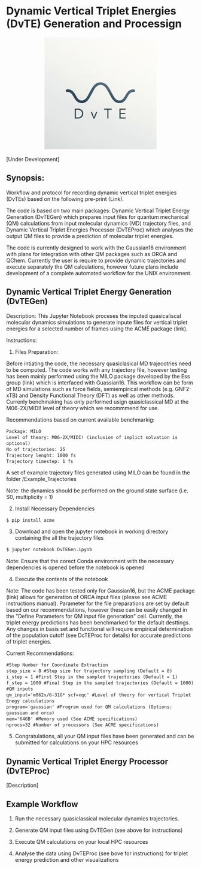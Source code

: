 # Dynamic Vertical Triplet Energies (DvTE) Generation and Processign

<div align="center">
  <img src="./DvTE.png" alt="Description" width="300">
</div>

[Under Development]

## Synopsis:

Workflow and protocol for recording dynamic vertical triplet energies (DvTEs) based on the following pre-print (Link).

The code is based on two main packages: Dynamic Vertical Triplet Energy Generation (DvTEGen) which prepares input files for quantum mechanical (QM) calculations from input molecular dynamics (MD) trajectory files, and Dynamic Vertical Triplet Energies Processor (DvTEProc) which analyses the output QM files to provide a prediction of molecular triplet energies.

The code is currently designed to work with the Gaussian16 environment with plans for integration with other QM packages such as ORCA and QChem. Currently the user is require to provide dynamic trajectories and execute separately the QM calculations, however future plans include development of a complete automated workflow for the UNIX environment.

## Dynamic Vertical Triplet Energy Generation (DvTEGen)

Description: This Jupyter Notebook proceses the inputed quasicaliscal molecular dynamics simulations to generate inpute files for vertical triplet energies for a selected number of frames using the ACME package (link).

Instructions:

1) Files Preparation:

Before intiating the code, the necessary quasiclasical MD trajecotries need to be computed. The code works with any trajectory file, however testing has been mainly performed using the MILO package developed by the Ess group (link) which is interfaced with Guassian16. This workflow can be form of MD simulations such as force fields, semiempirical methods (e.g. GNF2-xTB) and Density Functional Theory (DFT) as well as other methods. Currenly benchmaking has only performed usign quasiclassical MD at the M06-2X/MIDI! level of theory which we recommmend for use.

Recommendations based on current available benchmarkig:

```
Package: MILO
Level of theory: M06-2X/MIDI! (inclusion of implict solvation is optional)
No of trajectories: 25
Trajectory lenght: 1000 fs
Trajectory timestep: 1 fs
```

A set of example trajectory files generated using MILO can be found in the folder /Example_Trajectories

Note: the dynamics should be performed on the ground state surface (i.e. S0, multiplicity = 1)

2) Install Necessary Dependencies

```bash
$ pip install acme
```
3) Download and open the jupyter notebook in working directory containing the all the trajectory files

```bash
$ jupyter notebook DvTEGen.ipynb
```
Note: Ensure that the corect Conda environment with the necessary dependencies is opened before the notebook is opened

4) Execute the contents of the notebook

Note: The code has been tested only for Gaussian16, but the ACME package (link) allows for generation of ORCA input files (please see ACME instructions manual). Parameter for the file preparations are set by default based on our recommendations, however these can be easily changed in the "Define Parameters for QM input file generation" cell. Currently, the triplet energy predictions has been benchmarked for the default desttings. Any changes in basis set and functional will require empirical determination of the population cutoff (see DcTEProc for details) for accurate predictions of triplet energies.

Current Recommendations:
```
#Step Number for Coordinate Extraction
step_size = 8 #Step size for trajectory sampling (Default = 8)
i_step = 1 #First Step in the sampled trajectories (Default = 1)
f_step = 1000 #Final Step in the sampled trajectories (Default = 1000)
#QM inputs
qm_input='m062x/6-31G* scf=xqc' #Level of theory for vertical Triplet Enegy calculations
program='gaussian' #Program used for QM calculations (Options: gaussian and orca)
mem='64GB' #Memory used (See ACME specifications)
nprocs=32 #Number of processors (See ACME specifications)
```

5) Congratulations, all your QM input files have been generated and can be submitted for calculations on your HPC resources

## Dynamic Vertical Triplet Energy Processor (DvTEProc)

[Description]

## Example Workflow

1) Run the necessary quasiclassical molecular dynamics trajectories.
   
3) Generate QM input files using DvTEGen (see above for instructions)

5) Execute QM calculations on your local HPC resources

6) Analyse the data using DvTEProc (see bove for instructions) for triplet energy prediction and other visualizations
